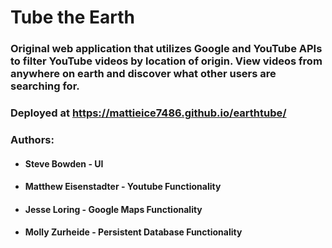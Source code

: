 # Tube the Earth

### Original web application that utilizes Google and YouTube APIs to filter YouTube videos by location of origin. View videos from anywhere on earth and discover what other users are searching for.

### Deployed at https://mattieice7486.github.io/earthtube/

### Authors:
* #### Steve Bowden - UI
* #### Matthew Eisenstadter - Youtube Functionality
* #### Jesse Loring - Google Maps Functionality
* #### Molly Zurheide - Persistent Database Functionality